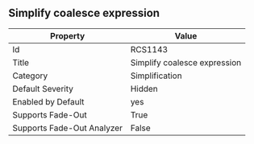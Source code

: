 ## Simplify coalesce expression

Property | Value
--- | --- 
Id | RCS1143
Title | Simplify coalesce expression
Category | Simplification
Default Severity | Hidden
Enabled by Default | yes
Supports Fade-Out | True
Supports Fade-Out Analyzer | False
